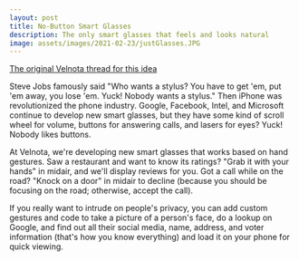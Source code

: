 ```yaml
---
layout: post
title: No-Button Smart Glasses
description: The only smart glasses that feels and looks natural
image: assets/images/2021-02-23/justGlasses.JPG
---
```


[The original Velnota thread for this idea](https://velnota.com/wall/note/1240261551236225/)

Steve Jobs famously said "Who wants a stylus? You have to get 'em, put 'em away,
you lose 'em. Yuck! Nobody wants a stylus." Then iPhone was revolutionized the
phone industry. Google, Facebook, Intel, and Microsoft continue to develop new
smart glasses, but they have some kind of scroll wheel for volume, buttons for
answering calls, and lasers for eyes? Yuck! Nobody likes buttons.

At Velnota, we're developing new smart glasses that works based on hand gestures.
Saw a restaurant and want to know its ratings? "Grab it with your hands" in midair,
and we'll display reviews for you. Got a call while on the road? "Knock on a door"
in midair to decline (because you should be focusing on the road; otherwise, accept
the call).

If you really want to intrude on people's privacy, you can add custom gestures
and code to take a picture of a person's face, do a lookup on Google, and find
out all their social media, name, address, and voter information (that's how
you know everything) and load it on your phone for quick viewing.
